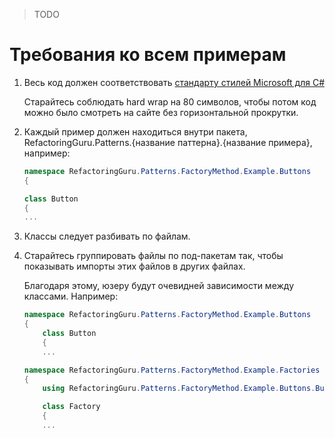 > TODO

# Требования ко всем примерам

1. Весь код должен соответствовать [стандарту стилей Microsoft для C#](https://msdn.microsoft.com/en-us/library/ff926074.aspx)

    Старайтесь соблюдать hard wrap на 80 символов, чтобы потом код можно было смотреть на сайте без горизонтальной прокрутки. 
    
2. Каждый пример должен находиться внутри пакета, RefactoringGuru.Patterns.{название паттерна}.{название примера}, например:

    ```cs
    namespace RefactoringGuru.Patterns.FactoryMethod.Example.Buttons
    {
    
    class Button
    {
    ...
    ```

3. Классы следует разбивать по файлам.

4. Старайтесь группировать файлы по под-пакетам так, чтобы показывать импорты этих файлов в других файлах.

    Благодаря этому, юзеру будут очевидней зависимости между классами. Например:

    ```cs
    namespace RefactoringGuru.Patterns.FactoryMethod.Example.Buttons
    {
        class Button
        {
        ...
    ```
    
    ```cs
    namespace RefactoringGuru.Patterns.FactoryMethod.Example.Factories
    {
        using RefactoringGuru.Patterns.FactoryMethod.Example.Buttons.Button;
    
        class Factory
        {
        ...
    ```